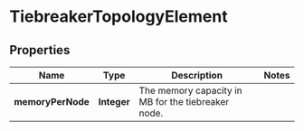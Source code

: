# TiebreakerTopologyElement

## Properties
Name | Type | Description | Notes
------------ | ------------- | ------------- | -------------
**memoryPerNode** | **Integer** | The memory capacity in MB for the tiebreaker node. | 
